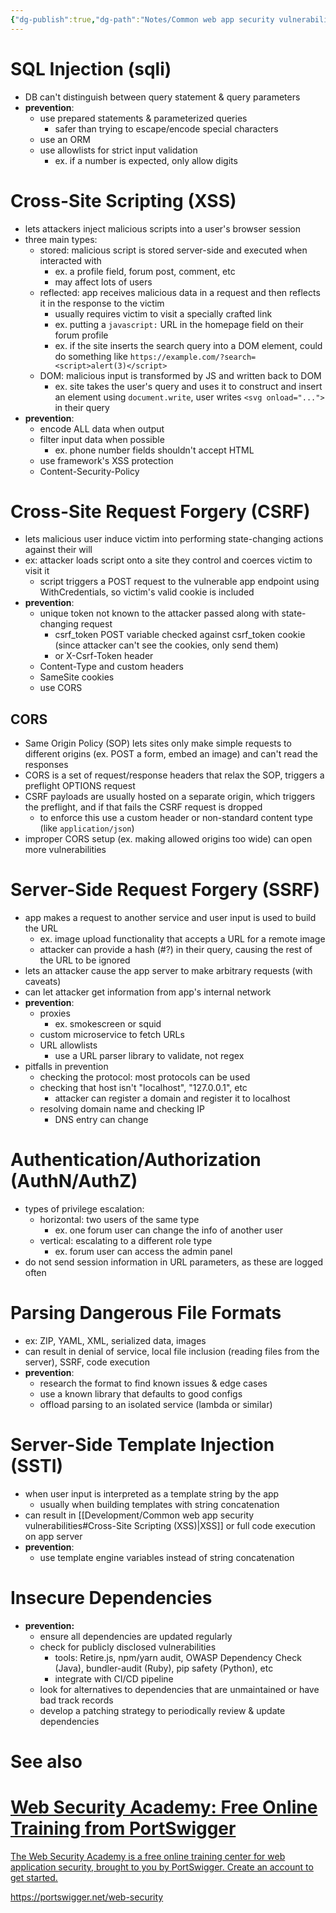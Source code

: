 ```yaml
---
{"dg-publish":true,"dg-path":"Notes/Common web app security vulnerabilities.md","permalink":"/notes/common-web-app-security-vulnerabilities/","tags":["tech/security","tech/web"]}
---
```



# SQL Injection (sqli)

- DB can't distinguish between query statement & query parameters
- **prevention**:
    - use prepared statements & parameterized queries
        - safer than trying to escape/encode special characters
    - use an ORM
    - use allowlists for strict input validation
        - ex. if a number is expected, only allow digits

# Cross-Site Scripting (XSS)

- lets attackers inject malicious scripts into a user's browser session
- three main types:
    - stored: malicious script is stored server-side and executed when interacted with
        - ex. a profile field, forum post, comment, etc
        - may affect lots of users
    - reflected: app receives malicious data in a request and then reflects it in the response to the victim
        - usually requires victim to visit a specially crafted link
        - ex. putting a `javascript:` URL in the homepage field on their forum profile
        - ex. if the site inserts the search query into a DOM element, could do something like `https://example.com/?search=<script>alert(3)</script>`
    - DOM: malicious input is transformed by JS and written back to DOM
        - ex. site takes the user's query and uses it to construct and insert an element using `document.write`, user writes `<svg onload="...">` in their query
- **prevention**:
    - encode ALL data when output
    - filter input data when possible
        - ex. phone number fields shouldn't accept HTML
    - use framework's XSS protection
    - Content-Security-Policy

# Cross-Site Request Forgery (CSRF)

- lets malicious user induce victim into performing state-changing actions against their will
- ex: attacker loads script onto a site they control and coerces victim to visit it
    - script triggers a POST request to the vulnerable app endpoint using WithCredentials, so victim's valid cookie is included
- **prevention**:
    - unique token not known to the attacker passed along with state-changing request
        - csrf_token POST variable checked against csrf_token cookie (since attacker can't see the cookies, only send them)
        - or X-Csrf-Token header
    - Content-Type and custom headers
    - SameSite cookies
    - use CORS

## CORS

- Same Origin Policy (SOP) lets sites only make simple requests to different origins (ex. POST a form, embed an image) and can't read the responses
- CORS is a set of request/response headers that relax the SOP, triggers a preflight OPTIONS request
- CSRF payloads are usually hosted on a separate origin, which triggers the preflight, and if that fails the CSRF request is dropped
    - to enforce this use a custom header or non-standard content type (like `application/json`)
- improper CORS setup (ex. making allowed origins too wide) can open more vulnerabilities

# Server-Side Request Forgery (SSRF)

- app makes a request to another service and user input is used to build the URL
    - ex. image upload functionality that accepts a URL for a remote image
    - attacker can provide a hash (#?) in their query, causing the rest of the URL to be ignored
- lets an attacker cause the app server to make arbitrary requests (with caveats)
- can let attacker get information from app's internal network
- **prevention**:
    - proxies
        - ex. smokescreen or squid
    - custom microservice to fetch URLs
    - URL allowlists
        - use a URL parser library to validate, not regex
- pitfalls in prevention
    - checking the protocol: most protocols can be used
    - checking that host isn't "localhost", "127.0.0.1", etc
        - attacker can register a domain and register it to localhost
    - resolving domain name and checking IP
        - DNS entry can change

# Authentication/Authorization (AuthN/AuthZ)

- types of privilege escalation:
    - horizontal: two users of the same type
        - ex. one forum user can change the info of another user
    - vertical: escalating to a different role type
        - ex. forum user can access the admin panel
- do not send session information in URL parameters, as these are logged often

# Parsing Dangerous File Formats

- ex: ZIP, YAML, XML, serialized data, images
- can result in denial of service, local file inclusion (reading files from the server), SSRF, code execution
- **prevention**:
    - research the format to find known issues & edge cases
    - use a known library that defaults to good configs
    - offload parsing to an isolated service (lambda or similar)

# Server-Side Template Injection (SSTI)

- when user input is interpreted as a template string by the app
    - usually when building templates with string concatenation
- can result in [[Development/Common web app security vulnerabilities#Cross-Site Scripting (XSS)\|XSS]] or full code execution on app server
- **prevention**:
    - use template engine variables instead of string concatenation

# Insecure Dependencies

- **prevention:**
    - ensure all dependencies are updated regularly
    - check for publicly disclosed vulnerabilities
        - tools: Retire.js, npm/yarn audit, OWASP Dependency Check (Java), bundler-audit (Ruby), pip safety (Python), etc
        - integrate with CI/CD pipeline
    - look for alternatives to dependencies that are unmaintained or have bad track records
    - develop a patching strategy to periodically review & update dependencies

# See also

<div class="rich-link-card-container"><a class="rich-link-card" href="https://portswigger.net/web-security" target="_blank">
	<div class="rich-link-image-container">
		<div class="rich-link-image" style="background-image: url('https://portswigger.net/content/images/logos/academy-twittercard.png')">
	</div>
	</div>
	<div class="rich-link-card-text">
		<h1 class="rich-link-card-title">Web Security Academy: Free Online Training from PortSwigger</h1>
		<p class="rich-link-card-description">
		The Web Security Academy is a free online training center for web application security, brought to you by PortSwigger. Create an account to get started.
		</p>
		<p class="rich-link-href">
		https://portswigger.net/web-security
		</p>
	</div>
</a></div>
